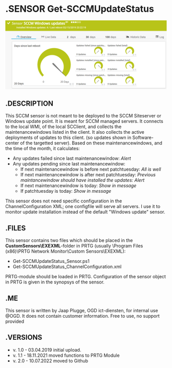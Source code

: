 # **.SENSOR** Get-SCCMUpdateStatus

![Screenshot header](https://github.com/jaapplugge/PRTG/blob/main/Sensors/Get-SCCMUpdateStatus/Screenshot_01.png)

## **.DESCRIPTION**

This SCCM sensor is not meant to be deployed to the SCCM Siteserver or Windows update point. It is meant for SCCM
managed servers. It connects to the local WMI, of the local SCClient, and collects the maintenancewindows listed
in the client. It also collects the active deployments of updates to this client. (so updates shown in Software-
center of the targetted server). Based on these maintenancewindows, and the time of the month, it calculates:

* Any updates failed since last maintenancewindow: *Alert*
* Any updates pending since last maintenancewindow:
  * If next maintenancewindow is before next patchtuesday: *All is well*
  * If next maintenancewindow is after next patchtuesday: *Previous maintancewindow should have installed the updates: Alert*
  * If next maintenancewindow is today: *Show in message*
  * If patchtuesday is today: *Show in message*

This sensor does not need specific configuration in the ChannelConfiguration XML; one configfile will serve all servers.
I use it to monitor update installation instead of the default "Windows update" sensor.

## **.FILES**

This sensor contains two files which should be placed in the **CustomSensors\EXEXML**-folder
in PRTG (usually \Program Files (x86)\PRTG Network Monitor\Custom Sensors\EXEXML):

* Get-SCCMUpdateStatus_Sensor.ps1
* Get-SCCMUpdateStatus_ChannelConfiguration.xml

PRTG-module should be loaded in PRTG.
Configuration of the sensor object in PRTG is given in the synopsys of the sensor.

## **.ME**

This sensor is written by Jaap Plugge, OGD ict-diensten, for internal use @OGD.
It does not contain customer information. Free to use, no support provided

## **.VERSIONS**

* v. 1.0 - 03.04.2019 initial upload.
* v. 1.1 - 18.11.2021 moved functions to PRTG Module
* v. 2.0 - 10.07.2022 moved to Github
